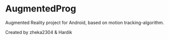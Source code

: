 # AugmentedProg
Augmented Reality project for Android, based on motion tracking-algorithm.

Created by zheka2304 & Hardik
